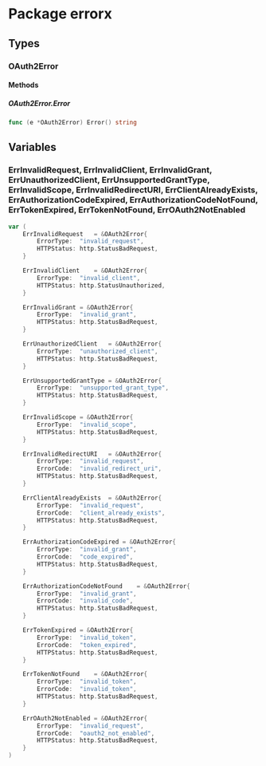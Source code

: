 # Package errorx

## Types

### OAuth2Error

#### Methods

##### OAuth2Error.Error

```go
func (e *OAuth2Error) Error() string
```

## Variables

### ErrInvalidRequest, ErrInvalidClient, ErrInvalidGrant, ErrUnauthorizedClient, ErrUnsupportedGrantType, ErrInvalidScope, ErrInvalidRedirectURI, ErrClientAlreadyExists, ErrAuthorizationCodeExpired, ErrAuthorizationCodeNotFound, ErrTokenExpired, ErrTokenNotFound, ErrOAuth2NotEnabled

```go
var (
	ErrInvalidRequest	= &OAuth2Error{
		ErrorType:	"invalid_request",
		HTTPStatus:	http.StatusBadRequest,
	}

	ErrInvalidClient	= &OAuth2Error{
		ErrorType:	"invalid_client",
		HTTPStatus:	http.StatusUnauthorized,
	}

	ErrInvalidGrant	= &OAuth2Error{
		ErrorType:	"invalid_grant",
		HTTPStatus:	http.StatusBadRequest,
	}

	ErrUnauthorizedClient	= &OAuth2Error{
		ErrorType:	"unauthorized_client",
		HTTPStatus:	http.StatusBadRequest,
	}

	ErrUnsupportedGrantType	= &OAuth2Error{
		ErrorType:	"unsupported_grant_type",
		HTTPStatus:	http.StatusBadRequest,
	}

	ErrInvalidScope	= &OAuth2Error{
		ErrorType:	"invalid_scope",
		HTTPStatus:	http.StatusBadRequest,
	}

	ErrInvalidRedirectURI	= &OAuth2Error{
		ErrorType:	"invalid_request",
		ErrorCode:	"invalid_redirect_uri",
		HTTPStatus:	http.StatusBadRequest,
	}

	ErrClientAlreadyExists	= &OAuth2Error{
		ErrorType:	"invalid_request",
		ErrorCode:	"client_already_exists",
		HTTPStatus:	http.StatusBadRequest,
	}

	ErrAuthorizationCodeExpired	= &OAuth2Error{
		ErrorType:	"invalid_grant",
		ErrorCode:	"code_expired",
		HTTPStatus:	http.StatusBadRequest,
	}

	ErrAuthorizationCodeNotFound	= &OAuth2Error{
		ErrorType:	"invalid_grant",
		ErrorCode:	"invalid_code",
		HTTPStatus:	http.StatusBadRequest,
	}

	ErrTokenExpired	= &OAuth2Error{
		ErrorType:	"invalid_token",
		ErrorCode:	"token_expired",
		HTTPStatus:	http.StatusBadRequest,
	}

	ErrTokenNotFound	= &OAuth2Error{
		ErrorType:	"invalid_token",
		ErrorCode:	"invalid_token",
		HTTPStatus:	http.StatusBadRequest,
	}

	ErrOAuth2NotEnabled	= &OAuth2Error{
		ErrorType:	"invalid_request",
		ErrorCode:	"oauth2_not_enabled",
		HTTPStatus:	http.StatusBadRequest,
	}
)
```

